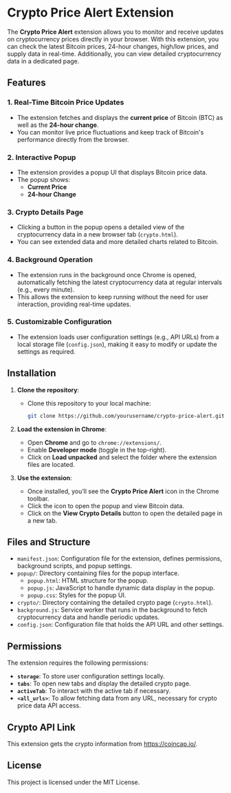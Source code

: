 # Crypto Price Alert Extension

The **Crypto Price Alert** extension allows you to monitor and receive updates on cryptocurrency prices directly in your browser. With this extension, you can check the latest Bitcoin prices, 24-hour changes, high/low prices, and supply data in real-time. Additionally, you can view detailed cryptocurrency data in a dedicated page.

## Features

### 1. **Real-Time Bitcoin Price Updates**
   - The extension fetches and displays the **current price** of Bitcoin (BTC) as well as the **24-hour change**.
   - You can monitor live price fluctuations and keep track of Bitcoin's performance directly from the browser.

### 2. **Interactive Popup**
   - The extension provides a popup UI that displays Bitcoin price data.
   - The popup shows:
     - **Current Price**
     - **24-hour Change**

### 3. **Crypto Details Page**
   - Clicking a button in the popup opens a detailed view of the cryptocurrency data in a new browser tab (`crypto.html`).
   - You can see extended data and more detailed charts related to Bitcoin.

### 4. **Background Operation**
   - The extension runs in the background once Chrome is opened, automatically fetching the latest cryptocurrency data at regular intervals (e.g., every minute).
   - This allows the extension to keep running without the need for user interaction, providing real-time updates.

### 5. **Customizable Configuration**
   - The extension loads user configuration settings (e.g., API URLs) from a local storage file (`config.json`), making it easy to modify or update the settings as required.

## Installation

1. **Clone the repository**:
   - Clone this repository to your local machine:
     ```bash
     git clone https://github.com/yourusername/crypto-price-alert.git
     ```

2. **Load the extension in Chrome**:
   - Open **Chrome** and go to `chrome://extensions/`.
   - Enable **Developer mode** (toggle in the top-right).
   - Click on **Load unpacked** and select the folder where the extension files are located.
   
3. **Use the extension**:
   - Once installed, you’ll see the **Crypto Price Alert** icon in the Chrome toolbar.
   - Click the icon to open the popup and view Bitcoin data.
   - Click on the **View Crypto Details** button to open the detailed page in a new tab.

## Files and Structure

- `manifest.json`: Configuration file for the extension, defines permissions, background scripts, and popup settings.
- `popup/`: Directory containing files for the popup interface.
  - `popup.html`: HTML structure for the popup.
  - `popup.js`: JavaScript to handle dynamic data display in the popup.
  - `popup.css`: Styles for the popup UI.
- `crypto/`: Directory containing the detailed crypto page (`crypto.html`).
- `background.js`: Service worker that runs in the background to fetch cryptocurrency data and handle periodic updates.
- `config.json`: Configuration file that holds the API URL and other settings.

## Permissions

The extension requires the following permissions:

- **`storage`**: To store user configuration settings locally.
- **`tabs`**: To open new tabs and display the detailed crypto page.
- **`activeTab`**: To interact with the active tab if necessary.
- **`<all_urls>`**: To allow fetching data from any URL, necessary for crypto price data API access.

## Crypto API Link
This extension gets the crypto information from https://coincap.io/.

## License

This project is licensed under the MIT License.